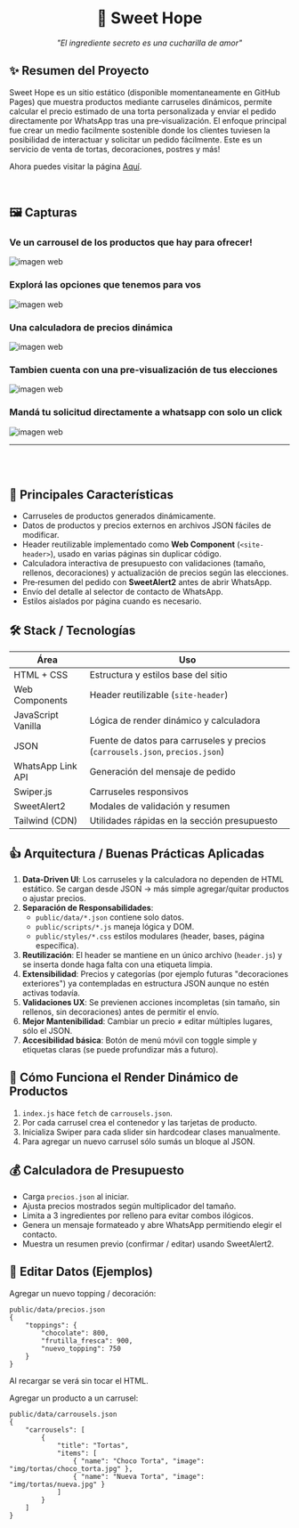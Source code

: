 <div align="center">

# 🍰 Sweet Hope


_"El ingrediente secreto es una cucharilla de amor"_


</div>

## ✨ Resumen del Proyecto
Sweet Hope es un sitio estático (disponible momentaneamente en GitHub Pages) que muestra productos mediante carruseles dinámicos, permite calcular el precio estimado de una torta personalizada y enviar el pedido directamente por WhatsApp tras una pre‑visualización. El enfoque principal fue crear un medio facilmente sostenible donde los clientes tuviesen la posibilidad de interactuar y solicitar un pedido fácilmente. Este es un servicio de venta de tortas, decoraciones, postres y más!


Ahora puedes visitar la página [Aquí](https://josuedamacio.github.io/SweetHope/).

<br>

## 🖼️ Capturas

### Ve un carrousel de los productos que hay para ofrecer!
![imagen web](img/imgaenes_md/interfaz_a.png)

### Explorá las opciones que tenemos para vos
![imagen web](img/imgaenes_md/interfaz_b.png)

### Una calculadora de precios dinámica
![imagen web](img/imgaenes_md/calcu_1.png)

### Tambien cuenta con una pre-visualización de tus elecciones
![imagen web](img/imgaenes_md/calcu_2.png)

### Mandá tu solicitud directamente a whatsapp con solo un click
![imagen web](img/imgaenes_md/whatsapp.png)




---
<br><br>
## 🧩 Principales Características
- Carruseles de productos generados dinámicamente.
- Datos de productos y precios externos en archivos JSON fáciles de modificar.
- Header reutilizable implementado como **Web Component** (`<site-header>`), usado en varias páginas sin duplicar código.
- Calculadora interactiva de presupuesto con validaciones (tamaño, rellenos, decoraciones) y actualización de precios según las elecciones.
- Pre‑resumen del pedido con **SweetAlert2** antes de abrir WhatsApp.
- Envío del detalle al selector de contacto de WhatsApp.
- Estilos aislados por página cuando es necesario.




## 🛠️ Stack / Tecnologías
| Área | Uso |
|------|-----|
| HTML + CSS | Estructura y estilos base del sitio |
| Web Components | Header reutilizable (`site-header`) |
| JavaScript Vanilla | Lógica de render dinámico y calculadora |
| JSON | Fuente de datos para carruseles y precios (`carrousels.json`, `precios.json`) |
| WhatsApp Link API | Generación del mensaje de pedido |
| Swiper.js | Carruseles responsivos |
| SweetAlert2 | Modales de validación y resumen |
| Tailwind (CDN) | Utilidades rápidas en la sección presupuesto |

## 👍 Arquitectura / Buenas Prácticas Aplicadas
1. **Data‑Driven UI**: Los carruseles y la calculadora no dependen de HTML estático. Se cargan desde JSON → más simple agregar/quitar productos o ajustar precios.
2. **Separación de Responsabilidades**:
	 - `public/data/*.json` contiene solo datos.
	 - `public/scripts/*.js` maneja lógica y DOM.
	 - `public/styles/*.css` estilos modulares (header, bases, página específica).
3. **Reutilización**: El header se mantiene en un único archivo (`header.js`) y se inserta donde haga falta con una etiqueta limpia.
4. **Extensibilidad**: Precios y categorías (por ejemplo futuras "decoraciones exteriores") ya contempladas en estructura JSON aunque no estén activas todavía.
5. **Validaciones UX**: Se previenen acciones incompletas (sin tamaño, sin rellenos, sin decoraciones) antes de permitir el envío.
6. **Mejor Mantenibilidad**: Cambiar un precio ≠ editar múltiples lugares, sólo el JSON.
7. **Accesibilidad básica**: Botón de menú móvil con toggle simple y etiquetas claras (se puede profundizar más a futuro).


## 🔄 Cómo Funciona el Render Dinámico de Productos
1. `index.js` hace `fetch` de `carrousels.json`.
2. Por cada carrusel crea el contenedor y las tarjetas de producto.
3. Inicializa Swiper para cada slider sin hardcodear clases manualmente.
4. Para agregar un nuevo carrusel sólo sumás un bloque al JSON.

## 💰 Calculadora de Presupuesto
- Carga `precios.json` al iniciar.
- Ajusta precios mostrados según multiplicador del tamaño.
- Limita a 3 ingredientes por relleno para evitar combos ilógicos.
- Genera un mensaje formateado y abre WhatsApp permitiendo elegir el contacto.
- Muestra un resumen previo (confirmar / editar) usando SweetAlert2.

## 📝 Editar Datos (Ejemplos)
Agregar un nuevo topping / decoración:
```
public/data/precios.json
{
	"toppings": {
		"chocolate": 800,
		"frutilla_fresca": 900,
		"nuevo_topping": 750
	}
}
```
Al recargar se verá sin tocar el HTML.

Agregar un producto a un carrusel:
```
public/data/carrousels.json
{
	"carrousels": [
		{
			"title": "Tortas",
			"items": [
				{ "name": "Choco Torta", "image": "img/tortas/choco_torta.jpg" },
				{ "name": "Nueva Torta", "image": "img/tortas/nueva.jpg" }
			]
		}
	]
}
```